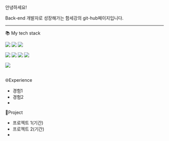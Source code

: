 안녕하세요!

Back-end 개발자로 성장해가는 함세강의 git-hub페이지입니다.

---
📚 My tech stack

<img src="https://img.shields.io/badge/JAVA-blue?style=flat-square&amp;logo=Java&amp;logoColor=white"/> <img src="https://img.shields.io/badge/ORACLE-orangered?style=flat-square&amp;logo=ORACLE&amp;logoColor=white"/> <img src="https://img.shields.io/badge/PYTHON-navy?style=flat-square&amp;logo=Python&amp;logoColor=white"/>

<img src="https://img.shields.io/badge/HTML5-yellow?style=flat-square&amp;logo=HTML5&amp;logoColor=white"/> <img src="https://img.shields.io/badge/CSS3-blue?style=flat-square&amp;logo=CSS3&amp;logoColor=white"/> <img src="https://img.shields.io/badge/JAVASCRIPT-olive?style=flat-square&amp;logo=JavaScript&amp;logoColor=white"/> <img src="https://img.shields.io/badge/JQUERY-purple?style=flat-square&amp;logo=jQuery&amp;logoColor=white"/>

<img src="https://img.shields.io/badge/GIT-orangered?style=flat-square&amp;logo=Git&amp;logoColor=white"/>


<br>
<br>

🌐Experience

- 경험1
- 경험2
- 
🌱Project
- 프로젝트 1(기간)
- 프로젝트 2(기간)
- 
